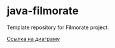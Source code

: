 # java-filmorate
Template repository for Filmorate project.



[Ссылка на диаграму](https://dbdiagram.io/d/64d0fbb402bd1c4a5e5eadd8)

